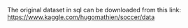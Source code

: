 The original dataset in sql can be downloaded from this link: https://www.kaggle.com/hugomathien/soccer/data
